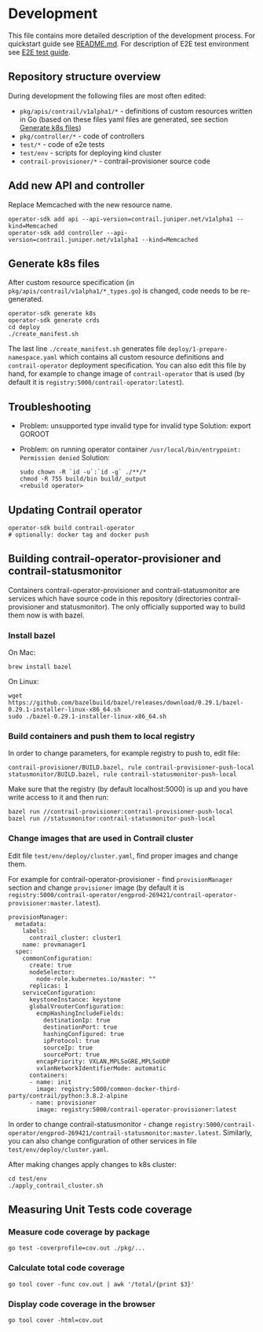 # Development

This file contains more detailed description of the development process. For quickstart guide see [README.md](README.md). For description of E2E test environment see [E2E test guide](test/env/README.md).

## Repository structure overview
During development the following files are most often edited:  
* `pkg/apis/contrail/v1alpha1/*` - definitions of custom resources written in Go (based on these files yaml files are generated, see section  [Generate k8s files](#generate-k8s-files))
* `pkg/controller/*` - code of controllers
* `test/*` - code of e2e tests
* `test/env` - scripts for deploying kind cluster
* `contrail-provisioner/*` - contrail-provisioner source code



## Add new API and controller
Replace Memcached with the new resource name.

    operator-sdk add api --api-version=contrail.juniper.net/v1alpha1 --kind=Memcached
    operator-sdk add controller --api-version=contrail.juniper.net/v1alpha1 --kind=Memcached


## Generate k8s files
After custom resource specification (in `pkg/apis/contrail/v1alpha1/*_types.go`) is changed, code needs to be re-generated.

    operator-sdk generate k8s
    operator-sdk generate crds
    cd deploy
    ./create_manifest.sh

The last line `./create_manifest.sh` generates file `deploy/1-prepare-namespace.yaml` which contains all custom resource definitions and `contrail-operator` deployment specification. You can also edit this file by hand, for example to change image of `contrail-operator` that is used (by default it is `registry:5000/contrail-operator:latest`).

## Troubleshooting

* Problem: unsupported type invalid type for invalid type
  Solution: export GOROOT
* Problem: on running operator container `/usr/local/bin/entrypoint: Permission denied`
  Solution:

      sudo chown -R `id -u`:`id -g` ./**/*
      chmod -R 755 build/bin build/_output
      <rebuild operator>


## Updating Contrail operator
    operator-sdk build contrail-operator
    # optionally: docker tag and docker push

## Building contrail-operator-provisioner and contrail-statusmonitor

Containers contrail-operator-provisioner and contrail-statusmonitor are services which have source code in this repository (directories contrail-provisioner and statusmonitor). The only officially supported way to build them now is with bazel.

### Install bazel
On Mac:

    brew install bazel

On Linux:

    wget https://github.com/bazelbuild/bazel/releases/download/0.29.1/bazel-0.29.1-installer-linux-x86_64.sh
    sudo ./bazel-0.29.1-installer-linux-x86_64.sh


### Build containers and push them to local registry
In order to change parameters, for example registry to push to, edit file:

    contrail-provisioner/BUILD.bazel, rule contrail-provisioner-push-local
    statusmonitor/BUILD.bazel, rule contrail-statusmonitor-push-local

Make sure that the registry (by default localhost:5000) is up and you have write access to it and then run:

    bazel run //contrail-provisioner:contrail-provisioner-push-local
    bazel run //statusmonitor:contrail-statusmonitor-push-local


### Change images that are used in Contrail cluster
Edit file `test/env/deploy/cluster.yaml`, find proper images and change them.  
  
For example for contrail-operator-provisioner - find `provisionManager` section and change `provisioner` image (by default it is `registry:5000/contrail-operator/engprod-269421/contrail-operator-provisioner:master.latest`).  

    provisionManager:
      metadata:
        labels:
          contrail_cluster: cluster1
        name: provmanager1
      spec:
        commonConfiguration:
          create: true
          nodeSelector:
            node-role.kubernetes.io/master: ""
          replicas: 1
        serviceConfiguration:
          keystoneInstance: keystone
          globalVrouterConfiguration:
            ecmpHashingIncludeFields:
              destinationIp: true
              destinationPort: true
              hashingConfigured: true
              ipProtocol: true
              sourceIp: true
              sourcePort: true
            encapPriority: VXLAN,MPLSoGRE,MPLSoUDP
            vxlanNetworkIdentifierMode: automatic
          containers:
          - name: init
            image: registry:5000/common-docker-third-party/contrail/python:3.8.2-alpine
          - name: provisioner
            image: registry:5000/contrail-operator-provisioner:latest

In order to change contrail-statusmonitor - change `registry:5000/contrail-operator/engprod-269421/contrail-statusmonitor:master.latest`. Similarly, you can also change configuration of other services in file `test/env/deploy/cluster.yaml`.  

After making changes apply changes to k8s cluster:

    cd test/env
    ./apply_contrail_cluster.sh

## Measuring Unit Tests code coverage

### Measure code coverage by package

    go test -coverprofile=cov.out ./pkg/...

### Calculate total code coverage 

    go tool cover -func cov.out | awk '/total/{print $3}'

### Display code coverage in the browser

    go tool cover -html=cov.out
